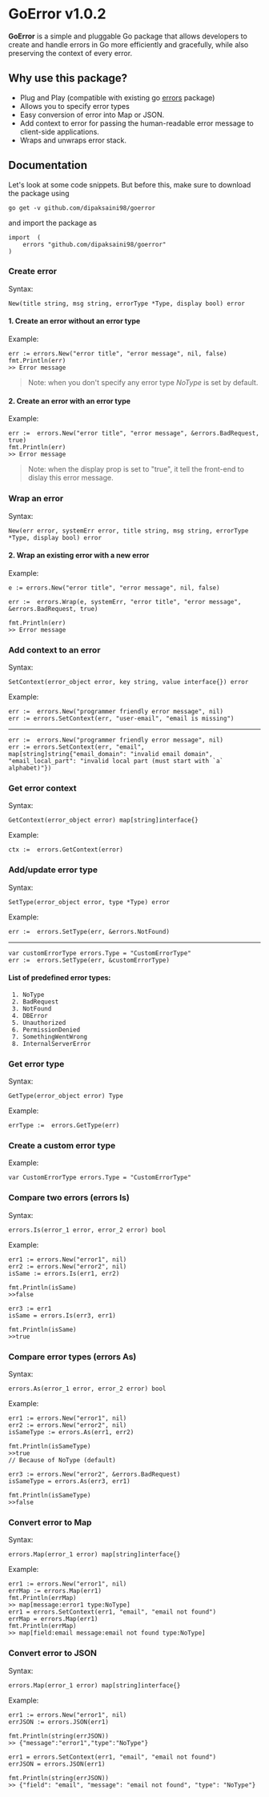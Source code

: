 # GoError v1.0.2

  
**GoError** is a simple and pluggable Go package that allows developers to create and handle errors in Go more efficiently and gracefully, while also preserving the context of every error. 


## Why use this package? 

 - Plug and Play (compatible with existing go [errors](https://golang.org/pkg/errors/) package)
 - Allows you to specify error types
 - Easy conversion of error into Map or JSON.
 - Add context to error for passing the human-readable error message to client-side applications.
 - Wraps and unwraps error stack. 

## Documentation

Let's look at some code snippets. But before this, make sure to download the package using

    go get -v github.com/dipaksaini98/goerror
   
   and import the package as

    import  (
	    errors "github.com/dipaksaini98/goerror"
    )

### Create error
Syntax:

	New(title string, msg string, errorType *Type, display bool) error


 #### 1. Create an error without an error type


Example:

    err := errors.New("error title", "error message", nil, false)
    fmt.Println(err)
    >> Error message

> Note: when you don't specify any error type *NoType* is set by default.

#### 2. Create an error with an error type

Example:

    err :=  errors.New("error title", "error message", &errors.BadRequest, true)
    fmt.Println(err)
    >> Error message

> Note: when the display prop is set to "true", it tell the front-end to dislay this error message.

### Wrap an error
Syntax:

	New(err error, systemErr error, title string, msg string, errorType *Type, display bool) error

#### 2. Wrap an existing error with a new error

Example:

    e := errors.New("error title", "error message", nil, false)

    err :=  errors.Wrap(e, systemErr, "error title", "error message", &errors.BadRequest, true)
    
    fmt.Println(err)
    >> Error message

### Add context to an error

Syntax:

	SetContext(error_object error, key string, value interface{}) error

Example:

    err :=  errors.New("programmer friendly error message", nil)
    err := errors.SetContext(err, "user-email", "email is missing")
---
    err :=  errors.New("programmer friendly error message", nil)
    err := errors.SetContext(err, "email", map[string]string{"email_domain": "invalid email domain", "email_local_part": "invalid local part (must start with `a` alphabet)"})

### Get error context

Syntax:

	GetContext(error_object error) map[string]interface{}

Example:

    ctx :=  errors.GetContext(error)

### Add/update error type

Syntax:

	SetType(error_object error, type *Type) error

Example:

    err :=  errors.SetType(err, &errors.NotFound)
  ---
    var customErrorType errors.Type = "CustomErrorType"
    err :=  errors.SetType(err, &customErrorType)

#### List of predefined error types:

	 1. NoType
	 2. BadRequest
	 3. NotFound
	 4. DBError
	 5. Unauthorized
	 6. PermissionDenied
	 7. SomethingWentWrong
  	 8. InternalServerError

### Get error type

Syntax:

	GetType(error_object error) Type

Example:

    errType :=  errors.GetType(err)

### Create a custom error type

Example:

	var CustomErrorType errors.Type = "CustomErrorType"

### Compare two errors (errors Is)

Syntax:

	errors.Is(error_1 error, error_2 error) bool
	
Example:

	err1 := errors.New("error1", nil)
	err2 := errors.New("error2", nil)
	isSame := errors.Is(err1, err2)
	
	fmt.Println(isSame)
	>>false
	
	err3 := err1
	isSame = errors.Is(err3, err1)
	
	fmt.Println(isSame)
	>>true

### Compare error types (errors As)

Syntax:

	errors.As(error_1 error, error_2 error) bool
	
Example:

	err1 := errors.New("error1", nil)
	err2 := errors.New("error2", nil)
	isSameType := errors.As(err1, err2)
	
	fmt.Println(isSameType)
	>>true 
	// Because of NoType (default)
	
	err3 := errors.New("error2", &errors.BadRequest)
	isSameType = errors.As(err3, err1)
	
	fmt.Println(isSameType)
	>>false

### Convert error to Map

Syntax:

	errors.Map(error_1 error) map[string]interface{}
Example:

	err1 := errors.New("error1", nil)
	errMap := errors.Map(err1)
	fmt.Println(errMap)
	>> map[message:error1 type:NoType]
	err1 = errors.SetContext(err1, "email", "email not found")
	errMap = errors.Map(err1)
	fmt.Println(errMap)
	>> map[field:email message:email not found type:NoType]

### Convert error to JSON

Syntax:

	errors.Map(error_1 error) map[string]interface{}
Example:

	err1 := errors.New("error1", nil)
	errJSON := errors.JSON(err1)
	
	fmt.Println(string(errJSON))
	>> {"message":"error1","type":"NoType"}
	
	err1 = errors.SetContext(err1, "email", "email not found")
	errJSON = errors.JSON(err1)
	
	fmt.Println(string(errJSON))
	>> {"field": "email", "message": "email not found", "type": "NoType"}
